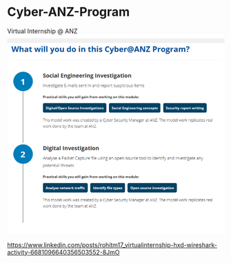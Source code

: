 # Cyber-ANZ-Program
Virtual Internship @ ANZ
![tasks](https://github.com/rohitm17/Cyber-ANZ-Program/blob/master/Screenshot_2020-06-23%20ANZ%20Cyber%20ANZ%20Program%20-%20InsideSherpa.png)

  https://www.linkedin.com/posts/rohitm17_virtualinternship-hxd-wireshark-activity-6681096640356503552-8JmO
